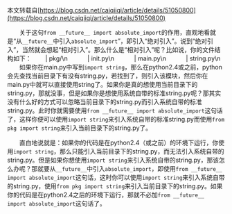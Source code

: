 本文转载自[https://blog.csdn.net/caiqiiqi/article/details/51050800](https://blog.csdn.net/caiqiiqi/article/details/51050800)

&emsp;&emsp;关于这句`from __future__ import absolute_import`的作用，直观地看就是“从`__future__`中引入`absolute_import`”，即引入“绝对引入”。说到“绝对引入”，当然就会想起“相对引入”。那么什么是“相对引入”呢？比如说，你的文件结构如下：
&emsp;&emsp;| pkg/\n
&emsp;&emsp;&emsp;| init.py\n
&emsp;&emsp;&emsp;| main.py\n
&emsp;&emsp;&emsp;| string.py\n
&emsp;&emsp;如果你在main.py中写到`import string`，那么在python2.4或之前，python会先查找当前目录下有没有string.py，若找到了，则引入该模块，然后你在main.py中就可以直接使用string了。如果你是真的想使用当前目录下的string.py，那就没事，但是如果你是想使用系统自带的标准string.py呢？那其实没有什么好的方式可以忽略当前目录下的string.py而引入系统自带的标准string.py。此时你就需要使用`from __future__ import absolute_import`这句话了，这样你便可以使用`import string`来引入系统自带的标准string.py而使用`from pkg import string`来引入当前目录下的string.py了。

&emsp;&emsp;直白地说就是：如果你的代码是在python2.4（或之前）的环境下运行，你使用`import string`，那么只能引入当前目录下的string.py，而无法引入系统自带的string.py。但是如果你想使用`import string`来引入系统自带的string.py，那该怎么办呢？那就要从`__future__`中引入`absolute_import`，即使用`from __future__ import absolute_import`这句话，这时你可以使用`import string`来引入系统自带的string.py，使用`from pkg import string`来引入当前目录下的string.py。如果你的代码是在python2.4之后的环境下运行，那就不必加`from __future__ import absolute_import`这句话了。

